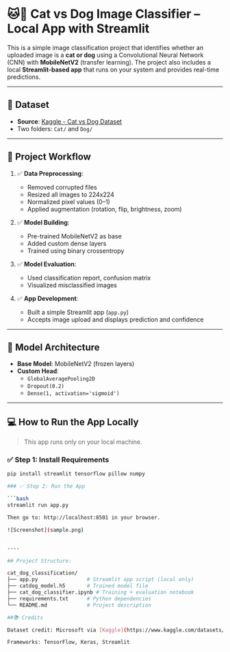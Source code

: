 # 🐱🐶 Cat vs Dog Image Classifier – Local App with Streamlit

This is a simple image classification project that identifies whether an uploaded image is a **cat or dog** using a Convolutional Neural Network (CNN) with **MobileNetV2** (transfer learning). The project also includes a local **Streamlit-based app** that runs on your system and provides real-time predictions.

---

## 📁 Dataset

- **Source**: [Kaggle - Cat vs Dog Dataset](https://www.kaggle.com/datasets/karakaggle/kaggle-cat-vs-dog-dataset)
- Two folders: `Cat/` and `Dog/`

---

## 🔄 Project Workflow

1. ✅ **Data Preprocessing**:
   - Removed corrupted files
   - Resized all images to 224x224
   - Normalized pixel values (0–1)
   - Applied augmentation (rotation, flip, brightness, zoom)

2. ✅ **Model Building**:
   - Pre-trained MobileNetV2 as base
   - Added custom dense layers
   - Trained using binary crossentropy

3. ✅ **Model Evaluation**:
   - Used classification report, confusion matrix
   - Visualized misclassified images

4. ✅ **App Development**:
   - Built a simple Streamlit app (`app.py`)
   - Accepts image upload and displays prediction and confidence

---

## 🧠 Model Architecture

- **Base Model**: MobileNetV2 (frozen layers)
- **Custom Head**:
  - `GlobalAveragePooling2D`
  - `Dropout(0.2)`
  - `Dense(1, activation='sigmoid')`

---

## 💻 How to Run the App Locally

>  This app runs only on your local machine.

### ✅ Step 1: Install Requirements

```bash
pip install streamlit tensorflow pillow numpy

### ✅ Step 2: Run the App

```bash
streamlit run app.py

Then go to: http://localhost:8501 in your browser.

![Screenshot](sample.png)


----

## Project Structure:

cat_dog_classification/
├── app.py                # Streamlit app script (local only)
├── catdog_model.h5       # Trained model file
├── cat_dog_classifier.ipynb # Training + evaluation notebook
├── requirements.txt      # Python dependencies
└── README.md             # Project description

##📚 Credits

Dataset credit: Microsoft via [Kaggle](https://www.kaggle.com/datasets/karakaggle/kaggle-cat-vs-dog-dataset)

Frameworks: TensorFlow, Keras, Streamlit
     
